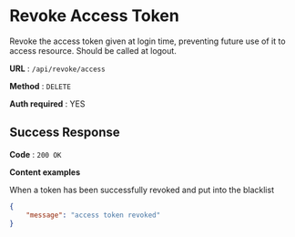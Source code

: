 # Revoke Access Token

Revoke the access token given at login time, preventing future use of it to access resource.
Should be called at logout.

**URL** : `/api/revoke/access`

**Method** : `DELETE`

**Auth required** : YES

## Success Response

**Code** : `200 OK`

**Content examples**

When a token has been successfully revoked and put into the blacklist

```json
{
    "message": "access token revoked"
}
```
